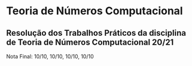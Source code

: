 # Teoria de Números Computacional

## Resolução dos Trabalhos Práticos da disciplina de Teoria de Números Computacional 20/21

Nota Final: 10/10, 10/10, 10/10, 10/10

